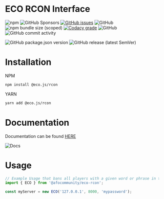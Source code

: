
# ECO RCON Interface

![npm](https://img.shields.io/npm/dw/@afocommunity/eco-rcon) ![GitHub Sponsors](https://img.shields.io/github/sponsors/bombitmanbomb) [![GitHub issues](https://img.shields.io/github/issues/afocommunity/eco-rcon)](https://github.com/afocommunity/ECO-RCON/issues) ![GitHub](https://img.shields.io/badge/license-MIT-brightgreen) ![npm bundle size (scoped)](https://img.shields.io/bundlephobia/minzip/@afocommunity/eco-rcon) [![Codacy grade](https://img.shields.io/codacy/grade/bc777618c71e42fb87caae1c0c970327?logo=codacy)](https://www.codacy.com/gh/afocommunity/ECO-RCON/dashboard?utm_source=github.com&utm_medium=referral&utm_content=afocommunity/ECO-RCON&utm_campaign=Badge_Grade) ![GitHub](https://img.shields.io/badge/node->=16.0.0-brightgreen) ![GitHub commit activity](https://img.shields.io/github/commit-activity/m/afocommunity/eco-rcon)

![GitHub package.json version](https://img.shields.io/github/package-json/v/afocommunity/eco-rcon) ![GitHub release (latest SemVer)](https://img.shields.io/github/v/release/afocommunity/eco-rcon)

# Installation

NPM

```bash
npm install @eco.js/rcon
```

YARN

```bash
yarn add @eco.js/rcon
```

# Documentation

Documentation can be found [HERE](https://afocommunity.github.io/ECO-RCON/modules.html)

![Docs](https://img.shields.io/website?down_color=red&down_message=offline&up_color=brightgreen&up_message=online&url=https%3A%2F%2Fafocommunity.github.io%2FOHD-RCON%2Fmodules.html)

# Usage

```ts
// Example Usage that bans all players with a given word or phrase in their name.
import { ECO } from '@afocommunity/eco-rcon';

const myServer = new ECO('127.0.0.1', 8000, 'mypassword');

```
